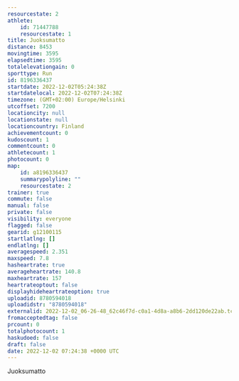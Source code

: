 ```yaml
---
resourcestate: 2
athlete:
    id: 71447788
    resourcestate: 1
title: Juoksumatto
distance: 8453
movingtime: 3595
elapsedtime: 3595
totalelevationgain: 0
sporttype: Run
id: 8196336437
startdate: 2022-12-02T05:24:38Z
startdatelocal: 2022-12-02T07:24:38Z
timezone: (GMT+02:00) Europe/Helsinki
utcoffset: 7200
locationcity: null
locationstate: null
locationcountry: Finland
achievementcount: 0
kudoscount: 1
commentcount: 0
athletecount: 1
photocount: 0
map:
    id: a8196336437
    summarypolyline: ""
    resourcestate: 2
trainer: true
commute: false
manual: false
private: false
visibility: everyone
flagged: false
gearid: g12100115
startlatlng: []
endlatlng: []
averagespeed: 2.351
maxspeed: 7.8
hasheartrate: true
averageheartrate: 140.8
maxheartrate: 157
heartrateoptout: false
displayhideheartrateoption: true
uploadid: 8780594018
uploadidstr: "8780594018"
externalid: 2022-12-02_06-26-48_62c46f7d-c0a1-4d8a-a8b6-2dd120de22ab.tcx
fromacceptedtag: false
prcount: 0
totalphotocount: 1
haskudoed: false
draft: false
date: 2022-12-02 07:24:38 +0000 UTC
---
```

Juoksumatto